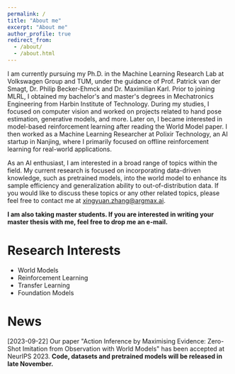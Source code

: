 ```yaml
---
permalink: /
title: "About me"
excerpt: "About me"
author_profile: true
redirect_from: 
  - /about/
  - /about.html
---
```


I am currently pursuing my Ph.D. in the Machine Learning Research Lab at Volkswagen Group and TUM, under the guidance of Prof. Patrick van der Smagt, Dr. Philip Becker-Ehmck and Dr. Maximilian Karl. Prior to joining MLRL, I obtained my bachelor's and master's degrees in Mechatronics Engineering from Harbin Institute of Technology. During my studies, I focused on computer vision and worked on projects related to hand pose estimation, generative models, and more. Later on, I became interested in model-based reinforcement learning after reading the World Model paper. I then worked as a Machine Learning Researcher at Polixir Technology, an AI startup in Nanjing, where I primarily focused on offline reinforcement learning for real-world applications.

As an AI enthusiast, I am interested in a broad range of topics within the field. My current research is focused on incorporating data-driven knowledge, such as pretrained models, into the world model to enhance its sample efficiency and generalization ability to out-of-distribution data. If you would like to discuss these topics or any other related topics, please feel free to contact me at xingyuan.zhang@argmax.ai.

**I am also taking master students. If you are interested in writing your master thesis with me, feel free to drop me an e-mail.**

Research Interests
======
- World Models
- Reinforcement Learning
- Transfer Learning
- Foundation Models

News
======
[2023-09-22] Our paper "Action Inference by Maximising Evidence: Zero-Shot Imitation from Observation with World Models" has been accepted at NeurIPS 2023. **Code, datasets and pretrained models will be released in late November.** 